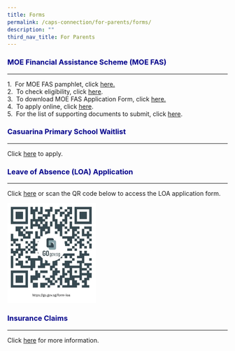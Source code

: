 ```yaml
---
title: Forms
permalink: /caps-connection/for-parents/forms/
description: ""
third_nav_title: For Parents
---
```

<h3 style="color:DarkBlue;">MOE Financial Assistance Scheme (MOE FAS)</h3>

---
1.&nbsp; For MOE FAS pamphlet, click&nbsp;[here.](/files/MOE%20FAS%20pamphlet%20EL%20for%20schools.pdf)<br>
2.&nbsp; To check eligibility, click&nbsp;[here](https://www.moe.gov.sg/financial-matters/financial-assistance%20).<br>
3.&nbsp; To download MOE FAS Application Form, click [here.](/files/MOE%20FAS%20Application%20Form%20Sep%202022.pdf)<br>
4.&nbsp; To apply online, click [here](https://go.gov.sg/moe-efas). <br>
5.&nbsp; For the list of supporting documents to submit, click&nbsp;[here](/files/MOE%20FAS%20Application%20-Documents%20to%20submit%20to%20school.pdf).<br>

<h3 style="color:DarkBlue;">Casuarina Primary School Waitlist</h3>

---

Click&nbsp;[here](https://go.gov.sg/capswaitlist)&nbsp;to apply.


<h3 style="color:DarkBlue;">Leave of Absence (LOA) Application</h3>

---

Click&nbsp;[here](https://form.gov.sg/60fba258d0fde70012525a82)&nbsp;or scan the QR code below to access the LOA application form.

<img src="images/LOA%20QR%20Code.jpeg" style="width:40%">

<h3 style="color:DarkBlue;">Insurance Claims</h3>

---

Click [here](/files/Income%20Gp%20Insurance%20for%20Students%20-%20Form%20%20Product%20Fact%20Sheet%20Year%202023%20(002).pdf) for more information.